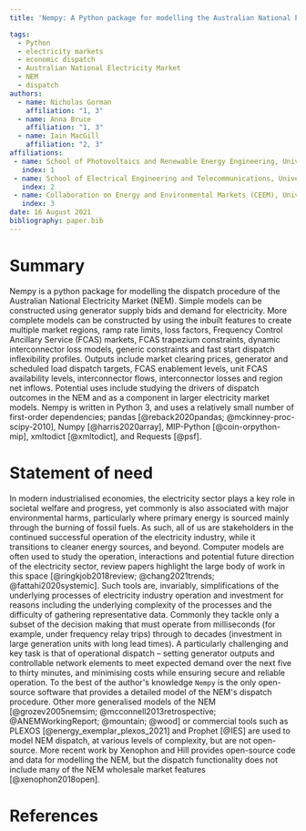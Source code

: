 ```yaml
---
title: 'Nempy: A Python package for modelling the Australian National Electricity Market dispatch procedure'

tags:
  - Python
  - electricity markets
  - economic dispatch
  - Australian National Electricity Market
  - NEM
  - dispatch
authors:
  - name: Nicholas Gorman
    affiliation: "1, 3"
  - name: Anna Bruce
    affiliation: "1, 3"
  - name: Iain MacGill
    affiliation: "2, 3"
affiliations:
 - name: School of Photovoltaics and Renewable Energy Engineering, University of New South Wales, Australia
   index: 1
 - name: School of Electrical Engineering and Telecommunications, University of New South Wales, Australia
   index: 2
 - name: Collaboration on Energy and Environmental Markets (CEEM), University of New South Wales, Australia
   index: 3
date: 16 August 2021
bibliography: paper.bib
---
```


# Summary

Nempy is a python package for modelling the dispatch procedure of the Australian National Electricity Market (NEM). Simple models can be constructed using generator supply bids and demand for electricity. More complete models can be constructed by using the inbuilt features to create multiple market regions, ramp rate limits, loss factors, Frequency Control Ancillary Service (FCAS) markets, FCAS trapezium constraints, dynamic interconnector loss models, generic constraints and fast start dispatch inflexibility profiles. Outputs include market clearing prices, generator and scheduled load dispatch targets, FCAS enablement levels, unit FCAS availability levels, interconnector flows, interconnector losses and region net inflows. Potential uses include studying the drivers of dispatch outcomes in the NEM and as a component in larger electricity market models. Nempy is written in Python 3, and uses a relatively small number of first-order dependencies; pandas [@reback2020pandas; @mckinney-proc-scipy-2010], Numpy [@harris2020array], MIP-Python [@coin-orpython-mip], xmltodict [@xmltodict], and Requests [@psf].

# Statement of need

In modern industrialised economies, the electricity sector plays a key role in societal welfare and progress, yet commonly is also associated with major environmental harms, particularly where primary energy is sourced mainly through the burning of fossil fuels. As such, all of us are stakeholders in the continued successful operation of the electricity industry, while it transitions to cleaner energy sources, and beyond. Computer models are often used to study the operation, interactions and potential future direction of the electricity sector, review papers highlight the large body of work in this space [@ringkjob2018review; @chang2021trends; @fattahi2020systemic]. Such tools are, invariably, simplifications of the underlying processes of electricity industry operation and investment for reasons including the underlying complexity of the processes and the difficulty of gathering representative data. Commonly they tackle only a subset of the decision making that must operate from milliseconds (for example, under frequency relay trips) through to decades (investment in large generation units with long lead times). A particularly challenging and key task is that of operational dispatch – setting generator outputs and controllable network elements to meet expected demand over the next five to thirty minutes, and minimising costs while ensuring secure and reliable operation. To the best of the author's knowledge `Nempy` is the only open-source software that provides a detailed model of the NEM's dispatch procedure. Other more generalised models of the NEM [@grozev2005nemsim; @mcconnell2013retrospective; @ANEMWorkingReport; @mountain; @wood] or commercial tools such as PLEXOS [@energy_exemplar_plexos_2021] and Prophet [@IES] are used to model NEM dispatch, at various levels of complexity, but are not open-source. More recent work by Xenophon and Hill provides open-source code and data for modelling the NEM, but the dispatch functionality does not include many of the NEM wholesale market features [@xenophon2018open].

# References